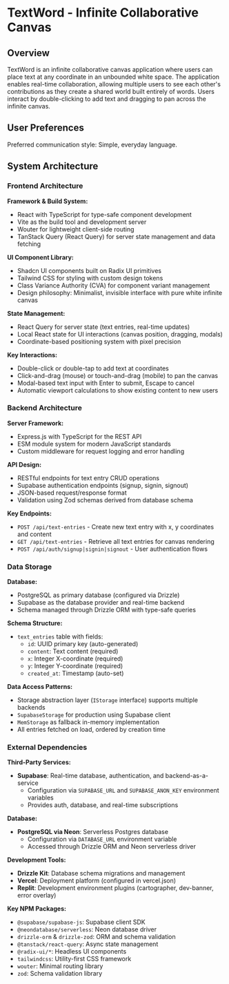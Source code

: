 # TextWord - Infinite Collaborative Canvas

## Overview

TextWord is an infinite collaborative canvas application where users can place text at any coordinate in an unbounded white space. The application enables real-time collaboration, allowing multiple users to see each other's contributions as they create a shared world built entirely of words. Users interact by double-clicking to add text and dragging to pan across the infinite canvas.

## User Preferences

Preferred communication style: Simple, everyday language.

## System Architecture

### Frontend Architecture

**Framework & Build System:**
- React with TypeScript for type-safe component development
- Vite as the build tool and development server
- Wouter for lightweight client-side routing
- TanStack Query (React Query) for server state management and data fetching

**UI Component Library:**
- Shadcn UI components built on Radix UI primitives
- Tailwind CSS for styling with custom design tokens
- Class Variance Authority (CVA) for component variant management
- Design philosophy: Minimalist, invisible interface with pure white infinite canvas

**State Management:**
- React Query for server state (text entries, real-time updates)
- Local React state for UI interactions (canvas position, dragging, modals)
- Coordinate-based positioning system with pixel precision

**Key Interactions:**
- Double-click or double-tap to add text at coordinates
- Click-and-drag (mouse) or touch-and-drag (mobile) to pan the canvas
- Modal-based text input with Enter to submit, Escape to cancel
- Automatic viewport calculations to show existing content to new users

### Backend Architecture

**Server Framework:**
- Express.js with TypeScript for the REST API
- ESM module system for modern JavaScript standards
- Custom middleware for request logging and error handling

**API Design:**
- RESTful endpoints for text entry CRUD operations
- Supabase authentication endpoints (signup, signin, signout)
- JSON-based request/response format
- Validation using Zod schemas derived from database schema

**Key Endpoints:**
- `POST /api/text-entries` - Create new text entry with x, y coordinates and content
- `GET /api/text-entries` - Retrieve all text entries for canvas rendering
- `POST /api/auth/signup|signin|signout` - User authentication flows

### Data Storage

**Database:**
- PostgreSQL as primary database (configured via Drizzle)
- Supabase as the database provider and real-time backend
- Schema managed through Drizzle ORM with type-safe queries

**Schema Structure:**
- `text_entries` table with fields:
  - `id`: UUID primary key (auto-generated)
  - `content`: Text content (required)
  - `x`: Integer X-coordinate (required)
  - `y`: Integer Y-coordinate (required)
  - `created_at`: Timestamp (auto-set)

**Data Access Patterns:**
- Storage abstraction layer (`IStorage` interface) supports multiple backends
- `SupabaseStorage` for production using Supabase client
- `MemStorage` as fallback in-memory implementation
- All entries fetched on load, ordered by creation time

### External Dependencies

**Third-Party Services:**
- **Supabase**: Real-time database, authentication, and backend-as-a-service
  - Configuration via `SUPABASE_URL` and `SUPABASE_ANON_KEY` environment variables
  - Provides auth, database, and real-time subscriptions
  
**Database:**
- **PostgreSQL via Neon**: Serverless Postgres database
  - Configuration via `DATABASE_URL` environment variable
  - Accessed through Drizzle ORM and Neon serverless driver
  
**Development Tools:**
- **Drizzle Kit**: Database schema migrations and management
- **Vercel**: Deployment platform (configured in vercel.json)
- **Replit**: Development environment plugins (cartographer, dev-banner, error overlay)

**Key NPM Packages:**
- `@supabase/supabase-js`: Supabase client SDK
- `@neondatabase/serverless`: Neon database driver
- `drizzle-orm` & `drizzle-zod`: ORM and schema validation
- `@tanstack/react-query`: Async state management
- `@radix-ui/*`: Headless UI components
- `tailwindcss`: Utility-first CSS framework
- `wouter`: Minimal routing library
- `zod`: Schema validation library